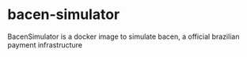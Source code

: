 # bacen-simulator
BacenSimulator is a docker image to simulate bacen, a official brazilian payment infrastructure
